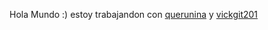 Hola Mundo :)
estoy trabajandon con [querunina](https://github.com/querunina) y [vickgit201](https:/github.com/vickgit201)
